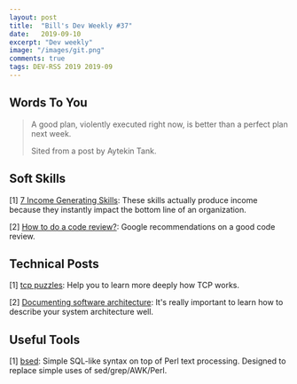 ```yaml
---
layout: post
title:  "Bill's Dev Weekly #37"
date:   2019-09-10
excerpt: "Dev weekly"
image: "/images/git.png"
comments: true
tags: DEV-RSS 2019 2019-09
---
```


## Words To You

> A good plan, violently executed right now, is better than a perfect plan next week.
> 
> Sited from a post by Aytekin Tank.

## Soft Skills

[1] [7 Income Generating Skills](https://medium.com/darius-foroux/7-income-generating-skills-that-every-professional-should-acquire-b73792b73271): These skills actually produce income because they instantly impact the bottom line of an organization.

[2] [How to do a code review?](https://google.github.io/eng-practices/review/reviewer/): Google recommendations on a good code review.

## Technical Posts

[1] [tcp puzzles](https://www.joyent.com/blog/tcp-puzzlers): Help you to learn more deeply how TCP works.

[2] [Documenting software architecture](https://herbertograca.com/2019/08/12/documenting-software-architecture/): It's really important to learn how to describe your system architecture well.


## Useful Tools

[1] [bsed](https://github.com/andrewbihl/bsed): Simple SQL-like syntax on top of Perl text processing. Designed to replace simple uses of sed/grep/AWK/Perl.





